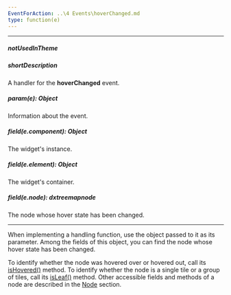 ```yaml
---
EventForAction: ..\4 Events\hoverChanged.md
type: function(e)
---
```

---
##### notUsedInTheme

##### shortDescription
A handler for the **hoverChanged** event.

##### param(e): Object
Information about the event.

##### field(e.component): Object
The widget's instance.

##### field(e.element): Object
The widget's container.

##### field(e.node): dxtreemapnode
The node whose hover state has been changed.

---
When implementing a handling function, use the object passed to it as its parameter. Among the fields of this object, you can find the node whose hover state has been changed.

To identify whether the node was hovered over or hovered out, call its [isHovered()](/api-reference/20%20Data%20Visualization%20Widgets/dxTreeMap/6%20Node/3%20Methods/isHovered().md '/Documentation/ApiReference/Data_Visualization_Widgets/dxTreeMap/Node/Methods/#isHovered') method. To identify whether the node is a single tile or a group of tiles, call its [isLeaf()](/api-reference/20%20Data%20Visualization%20Widgets/dxTreeMap/6%20Node/3%20Methods/isLeaf().md '/Documentation/ApiReference/Data_Visualization_Widgets/dxTreeMap/Node/Methods/#isLeaf') method. Other accessible fields and methods of a node are described in the [Node](/api-reference/20%20Data%20Visualization%20Widgets/dxTreeMap/6%20Node '/Documentation/ApiReference/Data_Visualization_Widgets/dxTreeMap/Node/') section.